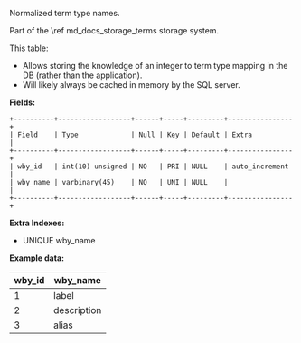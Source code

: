 Normalized term type names.

Part of the \ref md_docs_storage_terms storage system.

This table:
 - Allows storing the knowledge of an integer to term type mapping in the DB (rather than the application).
 - Will likely always be cached in memory by the SQL server.

**Fields:**

```
+----------+------------------+------+-----+---------+----------------+
| Field    | Type             | Null | Key | Default | Extra          |
+----------+------------------+------+-----+---------+----------------+
| wby_id   | int(10) unsigned | NO   | PRI | NULL    | auto_increment |
| wby_name | varbinary(45)    | NO   | UNI | NULL    |                |
+----------+------------------+------+-----+---------+----------------+
```


**Extra Indexes:**
 - UNIQUE wby_name

**Example data:**

| wby_id | wby_name    |
| -------| ----------- |
| 1      | label       |
| 2      | description |
| 3      | alias       |
